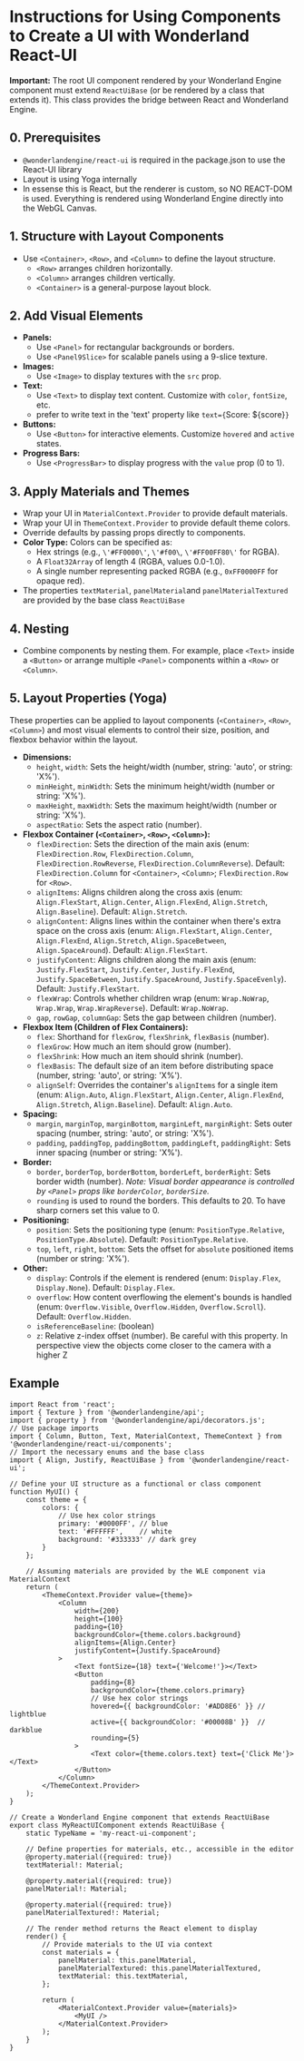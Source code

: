# Instructions for Using Components to Create a UI with Wonderland React-UI

**Important:** The root UI component rendered by your Wonderland Engine component must extend `ReactUiBase` (or be rendered by a class that extends it). This class provides the bridge between React and Wonderland Engine.

## 0. Prerequisites

- `@wonderlandengine/react-ui` is required in the package.json to use the React-UI library
- Layout is using Yoga internally
- In essense this is React, but the renderer is custom, so NO REACT-DOM is used. Everything is rendered using Wonderland Engine directly into the WebGL Canvas.

## 1. Structure with Layout Components

- Use `<Container>`, `<Row>`, and `<Column>` to define the layout structure.
  - `<Row>` arranges children horizontally.
  - `<Column>` arranges children vertically.
  - `<Container>` is a general-purpose layout block.

## 2. Add Visual Elements

- **Panels:**
  - Use `<Panel>` for rectangular backgrounds or borders.
  - Use `<Panel9Slice>` for scalable panels using a 9-slice texture.
- **Images:**
  - Use `<Image>` to display textures with the `src` prop.
- **Text:**
  - Use `<Text>` to display text content. Customize with `color`, `fontSize`, etc.
  - prefer to write text in the 'text' property like `text={`Score: ${score}`}`
- **Buttons:**
  - Use `<Button>` for interactive elements. Customize `hovered` and `active` states.
- **Progress Bars:**
  - Use `<ProgressBar>` to display progress with the `value` prop (0 to 1).

## 3. Apply Materials and Themes

- Wrap your UI in `MaterialContext.Provider` to provide default materials.
- Wrap your UI in `ThemeContext.Provider` to provide default theme colors.
- Override defaults by passing props directly to components.
- **Color Type:** Colors can be specified as:
  - Hex strings (e.g., `\'#FF0000\'`, `\'#f00\`, `\'#FF00FF80\'` for RGBA).
  - A `Float32Array` of length 4 (RGBA, values 0.0-1.0).
  - A single number representing packed RGBA (e.g., `0xFF0000FF` for opaque red).
- The properties `textMaterial`, `panelMaterial`and `panelMaterialTextured` are provided by the base class `ReactUiBase`

## 4. Nesting

- Combine components by nesting them. For example, place `<Text>` inside a `<Button>` or arrange multiple `<Panel>` components within a `<Row>` or `<Column>`.

## 5. Layout Properties (Yoga)

These properties can be applied to layout components (`<Container>`, `<Row>`, `<Column>`) and most visual elements to control their size, position, and flexbox behavior within the layout.

- **Dimensions:**
  - `height`, `width`: Sets the height/width (number, string: 'auto', or string: 'X%').
  - `minHeight`, `minWidth`: Sets the minimum height/width (number or string: 'X%').
  - `maxHeight`, `maxWidth`: Sets the maximum height/width (number or string: 'X%').
  - `aspectRatio`: Sets the aspect ratio (number).
- **Flexbox Container (`<Container>`, `<Row>`, `<Column>`):**
  - `flexDirection`: Sets the direction of the main axis (enum: `FlexDirection.Row`, `FlexDirection.Column`, `FlexDirection.RowReverse`, `FlexDirection.ColumnReverse`). Default: `FlexDirection.Column` for `<Container>`, `<Column>`; `FlexDirection.Row` for `<Row>`.
  - `alignItems`: Aligns children along the cross axis (enum: `Align.FlexStart`, `Align.Center`, `Align.FlexEnd`, `Align.Stretch`, `Align.Baseline`). Default: `Align.Stretch`.
  - `alignContent`: Aligns lines within the container when there's extra space on the cross axis (enum: `Align.FlexStart`, `Align.Center`, `Align.FlexEnd`, `Align.Stretch`, `Align.SpaceBetween`, `Align.SpaceAround`). Default: `Align.FlexStart`.
  - `justifyContent`: Aligns children along the main axis (enum: `Justify.FlexStart`, `Justify.Center`, `Justify.FlexEnd`, `Justify.SpaceBetween`, `Justify.SpaceAround`, `Justify.SpaceEvenly`). Default: `Justify.FlexStart`.
  - `flexWrap`: Controls whether children wrap (enum: `Wrap.NoWrap`, `Wrap.Wrap`, `Wrap.WrapReverse`). Default: `Wrap.NoWrap`.
  - `gap`, `rowGap`, `columnGap`: Sets the gap between children (number).
- **Flexbox Item (Children of Flex Containers):**
  - `flex`: Shorthand for `flexGrow`, `flexShrink`, `flexBasis` (number).
  - `flexGrow`: How much an item should grow (number).
  - `flexShrink`: How much an item should shrink (number).
  - `flexBasis`: The default size of an item before distributing space (number, string: 'auto', or string: 'X%').
  - `alignSelf`: Overrides the container's `alignItems` for a single item (enum: `Align.Auto`, `Align.FlexStart`, `Align.Center`, `Align.FlexEnd`, `Align.Stretch`, `Align.Baseline`). Default: `Align.Auto`.
- **Spacing:**
  - `margin`, `marginTop`, `marginBottom`, `marginLeft`, `marginRight`: Sets outer spacing (number, string: 'auto', or string: 'X%').
  - `padding`, `paddingTop`, `paddingBottom`, `paddingLeft`, `paddingRight`: Sets inner spacing (number or string: 'X%').
- **Border:**
  - `border`, `borderTop`, `borderBottom`, `borderLeft`, `borderRight`: Sets border width (number). *Note: Visual border appearance is controlled by `<Panel>` props like `borderColor`, `borderSize`.*
  - `rounding` is used to round the borders. This defaults to 20. To have sharp corners set this value to 0.
- **Positioning:**
  - `position`: Sets the positioning type (enum: `PositionType.Relative`, `PositionType.Absolute`). Default: `PositionType.Relative`.
  - `top`, `left`, `right`, `bottom`: Sets the offset for `absolute` positioned items (number or string: 'X%').
- **Other:**
  - `display`: Controls if the element is rendered (enum: `Display.Flex`, `Display.None`). Default: `Display.Flex`.
  - `overflow`: How content overflowing the element's bounds is handled (enum: `Overflow.Visible`, `Overflow.Hidden`, `Overflow.Scroll`). Default: `Overflow.Hidden`.
  - `isReferenceBaseline`: (boolean)
  - `z`: Relative z-index offset (number). Be careful with this property. In perspective view the objects come closer to the camera with a higher Z

## Example

```tsx
import React from 'react';
import { Texture } from '@wonderlandengine/api';
import { property } from '@wonderlandengine/api/decorators.js';
// Use package imports
import { Column, Button, Text, MaterialContext, ThemeContext } from '@wonderlandengine/react-ui/components';
// Import the necessary enums and the base class
import { Align, Justify, ReactUiBase } from '@wonderlandengine/react-ui';

// Define your UI structure as a functional or class component
function MyUI() {
    const theme = {
        colors: {
            // Use hex color strings
            primary: '#0000FF', // blue
            text: '#FFFFFF',    // white
            background: '#333333' // dark grey
        }
    };

    // Assuming materials are provided by the WLE component via MaterialContext
    return (
        <ThemeContext.Provider value={theme}>
            <Column
                width={200}
                height={100}
                padding={10}
                backgroundColor={theme.colors.background}
                alignItems={Align.Center}
                justifyContent={Justify.SpaceAround}
            >
                <Text fontSize={18} text={'Welcome!'}></Text>
                <Button
                    padding={8}
                    backgroundColor={theme.colors.primary}
                    // Use hex color strings
                    hovered={{ backgroundColor: '#ADD8E6' }} // lightblue
                    active={{ backgroundColor: '#00008B' }}  // darkblue
                    rounding={5}
                >
                    <Text color={theme.colors.text} text={'Click Me'}></Text>
                </Button>
            </Column>
        </ThemeContext.Provider>
    );
}

// Create a Wonderland Engine component that extends ReactUiBase
export class MyReactUIComponent extends ReactUiBase {
    static TypeName = 'my-react-ui-component';

    // Define properties for materials, etc., accessible in the editor
    @property.material({required: true})
    textMaterial!: Material;

    @property.material({required: true})
    panelMaterial!: Material;

    @property.material({required: true})
    panelMaterialTextured!: Material;

    // The render method returns the React element to display
    render() {
        // Provide materials to the UI via context
        const materials = {
            panelMaterial: this.panelMaterial,
            panelMaterialTextured: this.panelMaterialTextured,
            textMaterial: this.textMaterial,
        };

        return (
            <MaterialContext.Provider value={materials}>
                <MyUI />
            </MaterialContext.Provider>
        );
    }
}
```
